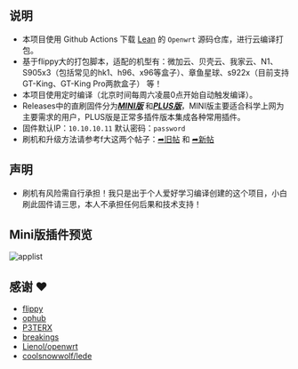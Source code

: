 ## 说明

- 本项目使用 Github Actions 下载 [Lean](https://github.com/coolsnowwolf/lede) 的 `Openwrt` 源码仓库，进行云编译打包。
- 基于flippy大的打包脚本，适配的机型有：微加云、贝壳云、我家云、N1、S905x3（包括常见的hk1、h96、x96等盒子）、章鱼星球、s922x（目前支持GT-King、GT-King Pro两款盒子） 等！
- 本项目使用定时编译（北京时间每周六凌晨0点开始自动触发编译）。
- Releases中的直刷固件分为[***MINI版***](https://github.com/hhaibo/ARMv8-OpenWrt/releases/tag/ARMv8_MINI) 和[***PLUS版***](https://github.com/hhaibo/ARMv8-OpenWrt/releases/tag/ARMv8_PLUS)，MINI版主要适合科学上网为主要需求的用户，PLUS版是正常多插件版本集成各种常用插件。
- 固件默认IP：`10.10.10.11` 默认密码：`password`
- 刷机和升级方法请参考f大这两个帖子：[➦旧帖](https://www.right.com.cn/forum/thread-4055451-1-1.html) 和 [➦新帖](https://www.right.com.cn/forum/thread-4076037-1-1.html)

## 声明
- 刷机有风险需自行承担！我只是出于个人爱好学习编译创建的这个项目，小白刷此固件请三思，本人不承担任何后果和技术支持！

## Mini版插件预览
 ![applist](https://github.com/hhaibo/ARMv8-OpenWrt/blob/main/imgs/mini.jpg)

## 感谢 ❤️

- [flippy](https://github.com/unifreq/openwrt_packit)
- [ophub](https://github.com/ophub/op)
- [P3TERX](https://github.com/P3TERX/Actions-OpenWrt)
- [breakings](https://github.com/breakings/OpenWrt)
- [Lienol/openwrt](https://github.com/Lienol/openwrt)
- [coolsnowwolf/lede](https://github.com/coolsnowwolf/lede)
